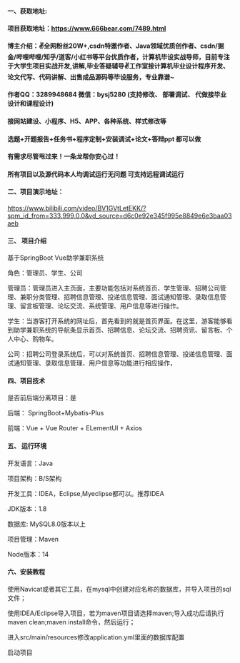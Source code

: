 #### 一、获取地址:

#### 项目获取地址：https://www.666bear.com/7489.html

**博主介绍：✌全网粉丝20W+,csdn特邀作者、Java领域优质创作者、csdn/掘金/哔哩哔哩/知乎/道客/小红书等平台优质作者，计算机毕设实战导师，目前专注于大学生项目实战开发,讲解,毕业答疑辅导✌工作室接计算机毕业设计程序开发、论文代写、代码讲解、出售成品源码等毕设服务，专业靠谱~**

#### 作者QQ：3289948684 微信：bysj5280 (支持修改、 部署调试、 代做接毕业设计和课程设计)

#### 接网站建设、小程序、H5、APP、各种系统、样式修改等

#### 选题+开题报告+任务书+程序定制+安装调试+论文+答辩ppt 都可以做

#### 有需求尽管甩过来！一条龙帮你安心过！

#### 所有项目以及源代码本人均调试运行无问题 可支持远程调试运行


#### 二、项目演示地址：

https://www.bilibili.com/video/BV1GVtLetEKK/?spm_id_from=333.999.0.0&vd_source=d6c0e92e345f995e8849e6e3baa03aeb

#### 三、 项目介绍

基于SpringBoot Vue助学兼职系统

角色：管理员、学生、公司

管理员：管理员进入主页面，主要功能包括对系统首页、学生管理、招聘公司管理、兼职分类管理、招聘信息管理、投递信息管理、面试通知管理、录取信息管理、留言板管理、论坛交流、系统管理、用户信息等进行操作。

学生：当游客打开系统的网址后，首先看到的就是首页界面。在这里，游客能够看到助学兼职系统的导航条显示首页、招聘信息、论坛交流、招聘资讯、留言板、个人中心、购物车。

公司：招聘公司登录系统后，可以对系统首页、招聘信息管理、投递信息管理、面试通知管理、录取信息管理、用户信息等功能进行相应操作，

#### 四、项目技术

是否前后端分离项目：是

后端： SpringBoot+Mybatis-Plus

前端：Vue + Vue Router + ELementUI + Axios

#### 五、 运行环境

开发语言：Java

项目架构：B/S架构

开发工具：IDEA，Eclipse,Myeclipse都可以。推荐IDEA

JDK版本：1.8

数据库: MySQL8.0版本以上

项目管理：Maven

Node版本：14



#### 六、安装教程

使用Navicat或者其它工具，在mysql中创建对应名称的数据库，并导入项目的sql文件；

使用IDEA/Eclipse导入项目，若为maven项目请选择maven;导入成功后请执行maven clean;maven install命令，然后运行；

进入src/main/resources修改application.yml里面的数据库配置

启动项目
